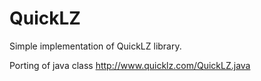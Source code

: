 # QuickLZ

Simple implementation of QuickLZ library.

Porting of java class http://www.quicklz.com/QuickLZ.java 